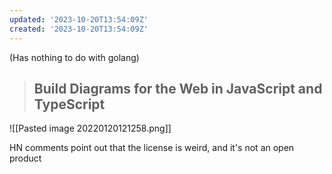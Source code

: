 ```yaml
---
updated: '2023-10-20T13:54:09Z'
created: '2023-10-20T13:54:09Z'
---
```

(Has nothing to do with golang)

> ## Build Diagrams for the Web in JavaScript and TypeScript

![[Pasted image 20220120121258.png]]

HN comments point out that the license is weird, and it's not an open product